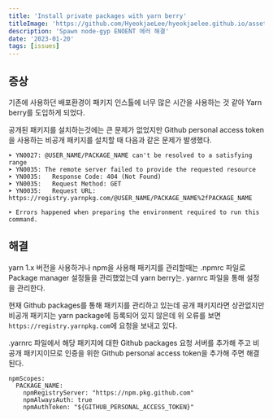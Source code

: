```yaml
---
title: 'Install private packages with yarn berry'
titleImage: 'https://github.com/HyeokjaeLee/hyeokjaelee.github.io/assets/71566740/b40ef5d8-6697-41ff-83e6-3e79aef7617a'
description: 'Spawn node-gyp ENOENT 에러 해결'
date: '2023-01-20'
tags: [issues]
---
```


## 증상

기존에 사용하던 배포환경이 패키지 인스톨에 너무 많은 시간을 사용하는 것 같아 Yarn berry를 도입하게 되었다.

공개된 패키지를 설치하는것에는 큰 문제가 없었지만 Github personal access token을 사용하는 비공개 패키지를 설치할 때 다음과 같은 문제가 발생했다.

```
➤ YN0027: @USER_NAME/PACKAGE_NAME can't be resolved to a satisfying range
➤ YN0035: The remote server failed to provide the requested resource
➤ YN0035:   Response Code: 404 (Not Found)
➤ YN0035:   Request Method: GET
➤ YN0035:   Request URL: https://registry.yarnpkg.com/@USER_NAME/PACKAGE_NAME%2fPACKAGE_NAME

➤ Errors happened when preparing the environment required to run this command.
```

## 해결

yarn 1.x 버전을 사용하거나 npm을 사용해 패키지를 관리할때는 .npmrc 파일로 Package manager 설정들을 관리했었는데 yarn berry는. yarnrc 파일을 통해 설정을 관리한다.

현재 Github packages를 통해 패키지를 관리하고 있는데 공개 패키지라면 상관없지만 비공개 패키지는 yarn package에 등록되어 있지 않은데 위 오류를 보면 `https://registry.yarnpkg.com`에 요청을 보내고 있다.

.yarnrc 파일에서 해당 패키지에 대한 Github packages 요청 서버를 추가해 주고 비공개 패키지이므로 인증을 위한 Github personal access token을 추가해 주면 해결된다.

```
npmScopes:
  PACKAGE_NAME:
    npmRegistryServer: "https://npm.pkg.github.com"
    npmAlwaysAuth: true
    npmAuthToken: "${GITHUB_PERSONAL_ACCESS_TOKEN}"
```
